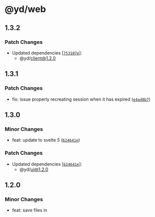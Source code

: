 # @yd/web

## 1.3.2

### Patch Changes

- Updated dependencies [[`753107e`](https://github.com/jordanshatford/youtube-downloader/commit/753107ee69a76b1ffbfba604a2583632615bae35)]:
  - @yd/client@1.2.0

## 1.3.1

### Patch Changes

- fix: issue properly recreating session when it has expired ([`e4ad8b7`](https://github.com/jordanshatford/youtube-downloader/commit/e4ad8b72b46d58fba8ee7da8860d322e9d5f2d3b))

## 1.3.0

### Minor Changes

- feat: update to svelte 5 ([`624641e`](https://github.com/jordanshatford/youtube-downloader/commit/624641e5699d36be76a293cf285fde612484d95f))

### Patch Changes

- Updated dependencies [[`624641e`](https://github.com/jordanshatford/youtube-downloader/commit/624641e5699d36be76a293cf285fde612484d95f)]:
  - @yd/ui@1.2.0

## 1.2.0

### Minor Changes

- feat: save files in <title>.<extension> format ([`529c8919b635f28c53dfb36b2e6bda3df5904b08`](https://github.com/jordanshatford/youtube-downloader/commit/529c8919b635f28c53dfb36b2e6bda3df5904b08))

## 1.1.0

### Minor Changes

- feat: add new redesigned icon for application ([`86afc62de9bfcc047504755bd102d26e5a0913b5`](https://github.com/jordanshatford/youtube-downloader/commit/86afc62de9bfcc047504755bd102d26e5a0913b5))

## 1.0.4

### Patch Changes

- Updated dependencies [[`0603342682d04a1e62553fa2cca4a00b9981ffb2`](https://github.com/jordanshatford/youtube-downloader/commit/0603342682d04a1e62553fa2cca4a00b9981ffb2)]:
  - @yd/client@1.1.1

## 1.0.3

### Patch Changes

- Updated dependencies [[`64d54a9b2416e07a9c9ed84b8feadec7d425f52e`](https://github.com/jordanshatford/youtube-downloader/commit/64d54a9b2416e07a9c9ed84b8feadec7d425f52e), [`64d54a9b2416e07a9c9ed84b8feadec7d425f52e`](https://github.com/jordanshatford/youtube-downloader/commit/64d54a9b2416e07a9c9ed84b8feadec7d425f52e)]:
  - @yd/client@1.1.0

## 1.0.2

### Patch Changes

- Updated dependencies [[`22f2617dd69fb1514d2ceb64251261a2d7b4365b`](https://github.com/jordanshatford/youtube-downloader/commit/22f2617dd69fb1514d2ceb64251261a2d7b4365b)]:
  - @yd/ui@1.1.0

## 1.0.1

### Patch Changes

- Updated dependencies [[`9010e1118220ad419a516caad28f81737b55d0d1`](https://github.com/jordanshatford/youtube-downloader/commit/9010e1118220ad419a516caad28f81737b55d0d1)]:
  - @yd/ui@1.0.1

## 1.0.0

### Major Changes

- feat: initial release using changesets ([`c312038d585aecc5b0e43c5d35fe0f26c17d3273`](https://github.com/jordanshatford/youtube-downloader/commit/c312038d585aecc5b0e43c5d35fe0f26c17d3273))

### Patch Changes

- Updated dependencies [[`c312038d585aecc5b0e43c5d35fe0f26c17d3273`](https://github.com/jordanshatford/youtube-downloader/commit/c312038d585aecc5b0e43c5d35fe0f26c17d3273)]:
  - @yd/client@1.0.0
  - @yd/ui@1.0.0
